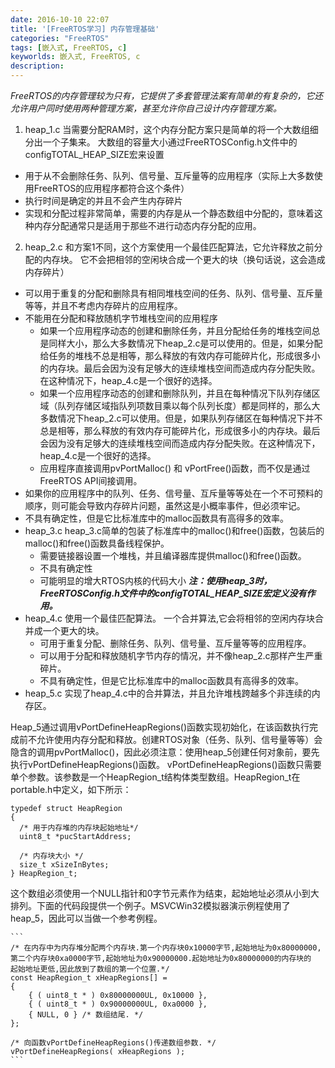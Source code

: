 ```yaml
---
date: 2016-10-10 22:07
title: '[FreeRTOS学习] 内存管理基础'
categories: "FreeRTOS"
tags: [嵌入式, FreeRTOS, c]
keyworlds: 嵌入式, FreeRTOS, c
description:
---
```


*FreeRTOS的内存管理较为只有，它提供了多套管理法案有简单的有复杂的，它还允许用户同时使用两种管理方案，甚至允许你自己设计内存管理方案。*
1. heap_1.c
        当需要分配RAM时，这个内存分配方案只是简单的将一个大数组细分出一个子集来。
        大数组的容量大小通过FreeRTOSConfig.h文件中的configTOTAL_HEAP_SIZE宏来设置
  * 用于从不会删除任务、队列、信号量、互斥量等的应用程序（实际上大多数使用FreeRTOS的应用程序都符合这个条件）
  * 执行时间是确定的并且不会产生内存碎片
  * 实现和分配过程非常简单，需要的内存是从一个静态数组中分配的，意味着这种内存分配通常只是适用于那些不进行动态内存分配的应用。
2. heap_2.c
       和方案1不同，这个方案使用一个最佳匹配算法，它允许释放之前分配的内存块。
       它不会把相邻的空闲块合成一个更大的块（换句话说，这会造成内存碎片）
  * 可以用于重复的分配和删除具有相同堆栈空间的任务、队列、信号量、互斥量等等，并且不考虑内存碎片的应用程序。
  * 不能用在分配和释放随机字节堆栈空间的应用程序
    * 如果一个应用程序动态的创建和删除任务，并且分配给任务的堆栈空间总是同样大小，那么大多数情况下heap_2.c是可以使用的。但是，如果分配给任务的堆栈不总是相等，那么释放的有效内存可能碎片化，形成很多小的内存块。最后会因为没有足够大的连续堆栈空间而造成内存分配失败。在这种情况下，heap_4.c是一个很好的选择。
    * 如果一个应用程序动态的创建和删除队列，并且在每种情况下队列存储区域（队列存储区域指队列项数目乘以每个队列长度）都是同样的，那么大多数情况下heap_2.c可以使用。但是，如果队列存储区在每种情况下并不总是相等，那么释放的有效内存可能碎片化，形成很多小的内存块。最后会因为没有足够大的连续堆栈空间而造成内存分配失败。在这种情况下，heap_4.c是一个很好的选择。
    * 应用程序直接调用pvPortMalloc() 和 vPortFree()函数，而不仅是通过FreeRTOS API间接调用。
  * 如果你的应用程序中的队列、任务、信号量、互斥量等等处在一个不可预料的顺序，则可能会导致内存碎片问题，虽然这是小概率事件，但必须牢记。
  * 不具有确定性，但是它比标准库中的malloc函数具有高得多的效率。
* heap_3.c
      heap_3.c简单的包装了标准库中的malloc()和free()函数，包装后的malloc()和free()函数具备线程保护。
  * 需要链接器设置一个堆栈，并且编译器库提供malloc()和free()函数。
  * 不具有确定性
  * 可能明显的增大RTOS内核的代码大小
      ***注：使用heap_3时，FreeRTOSConfig.h文件中的configTOTAL_HEAP_SIZE宏定义没有作用。***
* heap_4.c
      使用一个最佳匹配算法。
      一个合并算法,它会将相邻的空闲内存块合并成一个更大的块。
  * 可用于重复分配、删除任务、队列、信号量、互斥量等等的应用程序。
  * 可以用于分配和释放随机字节内存的情况，并不像heap_2.c那样产生严重碎片。
  * 不具有确定性，但是它比标准库中的malloc函数具有高得多的效率。
* heap_5.c
      实现了heap_4.c中的合并算法，并且允许堆栈跨越多个非连续的内存区。

 Heap_5通过调用vPortDefineHeapRegions()函数实现初始化，在该函数执行完成前不允许使用内存分配和释放。创建RTOS对象（任务、队列、信号量等等）会隐含的调用pvPortMalloc()，因此必须注意：使用heap_5创建任何对象前，要先执行vPortDefineHeapRegions()函数。
 vPortDefineHeapRegions()函数只需要单个参数。该参数是一个HeapRegion_t结构体类型数组。HeapRegion_t在portable.h中定义，如下所示：

  ```
typedef struct HeapRegion    
{    
    /* 用于内存堆的内存块起始地址*/    
    uint8_t *pucStartAddress;    
    
    /* 内存块大小 */    
    size_t xSizeInBytes;    
} HeapRegion_t;  
  ```
 这个数组必须使用一个NULL指针和0字节元素作为结束，起始地址必须从小到大排列。下面的代码段提供一个例子。MSVCWin32模拟器演示例程使用了heap_5，因此可以当做一个参考例程。
  
    ```
    /* 在内存中为内存堆分配两个内存块.第一个内存块0x10000字节,起始地址为0x80000000,  
    第二个内存块0xa0000字节,起始地址为0x90000000.起始地址为0x80000000的内存块的  
    起始地址更低,因此放到了数组的第一个位置.*/    
    const HeapRegion_t xHeapRegions[] =    
    {    
        { ( uint8_t * ) 0x80000000UL, 0x10000 },    
        { ( uint8_t * ) 0x90000000UL, 0xa0000 },    
        { NULL, 0 } /* 数组结尾. */    
    };    
        
    /* 向函数vPortDefineHeapRegions()传递数组参数. */    
    vPortDefineHeapRegions( xHeapRegions );   
    ```